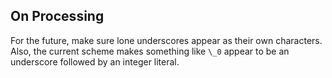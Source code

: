 ## On Processing
For the future, make sure lone underscores appear as their own characters.
Also, the current scheme makes something like `\_0` appear to be an underscore followed by an integer literal.
